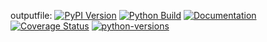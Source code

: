 <!--

MAKO TEMPLATE BEGIN

<%def name=overview()>

</%def>

MAKO TEMPLATE END

-->

<!-- GENERATE INPLACE BEGIN main()> -->
<!-- GENERATE INPLACE END main()> -->

outputfile:
[![PyPI Version](https://badge.fury.io/py/outputfile.svg)](https://badge.fury.io/py/outputfile)
[![Python Build](https://github.com/nbiotcloud/outputfile/actions/workflows/main.yml/badge.svg)](https://github.com/nbiotcloud/outputfile/actions/workflows/main.yml)
[![Documentation](https://readthedocs.org/projects/outputfile/badge/?version=latest)](https://outputfile.readthedocs.io/en/latest/?badge=latest)
[![Coverage Status](https://coveralls.io/repos/github/nbiotcloud/outputfile/badge.svg?branch=main)](https://coveralls.io/github/nbiotcloud/outputfile?branch=main)
[![python-versions](https://img.shields.io/pypi/pyversions/outputfile.svg)](https://pypi.python.org/pypi/outputfile)
